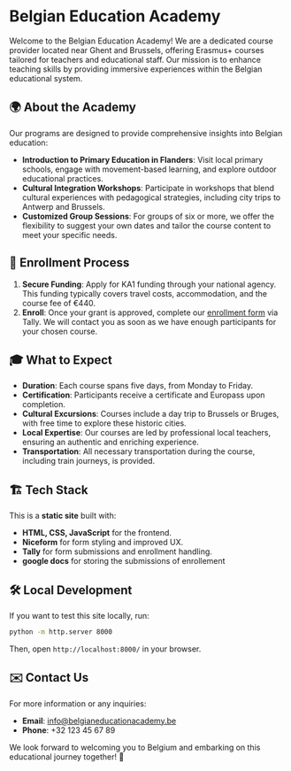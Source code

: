 # Belgian Education Academy

Welcome to the Belgian Education Academy! We are a dedicated course provider located near Ghent and Brussels, offering Erasmus+ courses tailored for teachers and educational staff. Our mission is to enhance teaching skills by providing immersive experiences within the Belgian educational system.

## 🌍 About the Academy

Our programs are designed to provide comprehensive insights into Belgian education:

- **Introduction to Primary Education in Flanders**: Visit local primary schools, engage with movement-based learning, and explore outdoor educational practices.
- **Cultural Integration Workshops**: Participate in workshops that blend cultural experiences with pedagogical strategies, including city trips to Antwerp and Brussels.
- **Customized Group Sessions**: For groups of six or more, we offer the flexibility to suggest your own dates and tailor the course content to meet your specific needs.

## 📝 Enrollment Process

1. **Secure Funding**: Apply for KA1 funding through your national agency. This funding typically covers travel costs, accommodation, and the course fee of €440.
2. **Enroll**: Once your grant is approved, complete our [enrollment form](https://tally.so/) via Tally. We will contact you as soon as we have enough participants for your chosen course.

## 🎓 What to Expect

- **Duration**: Each course spans five days, from Monday to Friday.
- **Certification**: Participants receive a certificate and Europass upon completion.
- **Cultural Excursions**: Courses include a day trip to Brussels or Bruges, with free time to explore these historic cities.
- **Local Expertise**: Our courses are led by professional local teachers, ensuring an authentic and enriching experience.
- **Transportation**: All necessary transportation during the course, including train journeys, is provided.

## 🏗️ Tech Stack

This is a **static site** built with:
- **HTML, CSS, JavaScript** for the frontend.
- **Niceform** for form styling and improved UX.
- **Tally** for form submissions and enrollment handling.
- **google docs** for storing the submissions of enrollement

## 🛠️ Local Development

If you want to test this site locally, run:

```bash
python -m http.server 8000
```

Then, open `http://localhost:8000/` in your browser.

## ✉️ Contact Us

For more information or any inquiries:

- **Email**: [info@belgianeducationacademy.be](mailto:info@belgianeducationacademy.be)
- **Phone**: +32 123 45 67 89

We look forward to welcoming you to Belgium and embarking on this educational journey together! 🚀

